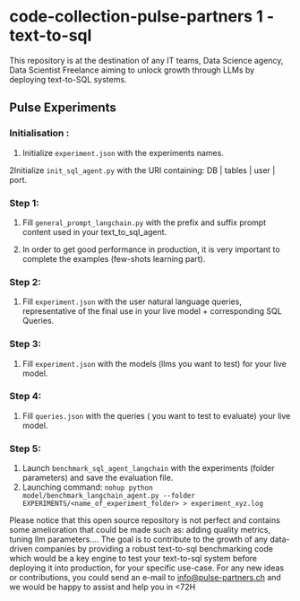 # code-collection-pulse-partners 1 - text-to-sql

This repository is at the destination of any IT teams, Data Science agency, Data Scientist Freelance aiming to unlock growth through LLMs by deploying text-to-SQL systems.

## Pulse Experiments

### Initialisation :

1. Initialize ```experiment.json``` with the experiments names.

2Initialize ```init_sql_agent.py``` with the URI containing: DB | tables | user | port.


### Step 1:

1. Fill ```general_prompt_langchain.py``` with the prefix and suffix prompt content used in your text_to_sql_agent.

2. In order to get good performance in production, it is very important to complete the examples (few-shots learning part).

### Step 2:

1. Fill ```experiment.json``` with the user natural language queries, representative of the final use in your live model + corresponding SQL Queries.

### Step 3:

1. Fill ```experiment.json``` with the models (llms you want to test) for your live model.

### Step 4:

1. Fill ```queries.json``` with the queries ( you want to test to evaluate) your live model.

### Step 5:

1. Launch ```benchmark_sql_agent_langchain``` with the experiments (folder parameters) and save the evaluation file.
2. Launching command: ```nohup python model/benchmark_langchain_agent.py --folder EXPERIMENTS/<name_of_experiment_folder> > experiment_xyz.log```

Please notice that this open source repository is not perfect and contains some amelioration that could be made such as: adding quality metrics, tuning llm parameters....
The goal is to contribute to the growth of any data-driven companies by providing a robust text-to-sql benchmarking code which would be a key engine to test your text-to-sql system before deploying it into production, for your specific use-case.
For any new ideas or contributions, you could send an e-mail to info@pulse-partners.ch and we would be happy to assist and help you in <72H